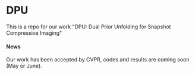 # DPU
This is a repo for our work "DPU: Dual Prior Unfolding for Snapshot Compressive Imaging"

#### News
Our work has been accepted by CVPR, codes and results are coming soon (May or June).
